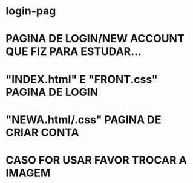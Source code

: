 # login-pag
# PAGINA DE LOGIN/NEW ACCOUNT QUE FIZ PARA ESTUDAR...
# "INDEX.html" E "FRONT.css" PAGINA DE LOGIN 
# "NEWA.html/.css" PAGINA DE CRIAR CONTA 
# CASO FOR USAR FAVOR TROCAR A IMAGEM 
